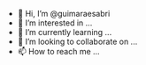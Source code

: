 - 👋 Hi, I’m @guimaraesabri
- 👀 I’m interested in ...
- 🌱 I’m currently learning ...
- 💞️ I’m looking to collaborate on ...
- 📫 How to reach me ...

<!---
guimaraesabri/guimaraesabri is a ✨ special ✨ repository because its `README.md` (this file) appears on your GitHub profile.
You can click the Preview link to take a look at your changes.
